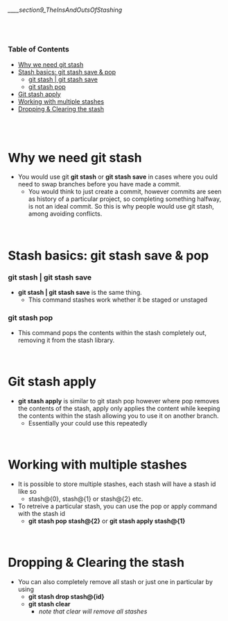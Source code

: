 ###### ____section9_TheInsAndOutsOfStashing

<br>

<!-- Table of Contents -->

### Table of Contents
- [Why we need git stash](#why-we-need-git-stash)
- [Stash basics: git stash save & pop](#stash-basics-git-stash-save--pop)
    - [git stash | git stash save](#git-stash--git-stash-save)
    - [git stash pop](#git-stash-pop)
- [Git stash apply](#git-stash-apply)
- [Working with multiple stashes](#working-with-multiple-stashes)
- [Dropping & Clearing the stash](#dropping--clearing-the-stash)

<br>
<br>

# Why we need git stash
* You would use git **git stash** or **git stash save** in cases where you ould need to swap branches before you have made a commit.
    * You would think to just create a commit, however commits are seen as history of a particular project, so completing something halfway, is not an ideal commit. So this is why people would use git stash, among avoiding conflicts.

<br>

#  Stash basics: git stash save & pop
### **git stash | git stash save**
* **git stash | git stash save** is the same thing. 
    * This command stashes work whether it be staged or unstaged 

### **git stash pop**
* This command pops the contents within the stash completely out, removing it from the stash library. 

<br>

# Git stash apply
* **git stash apply** is similar to git stash pop however where pop removes the contents of the stash, apply only applies the content while keeping the contents within the stash allowing you to use it on another branch.
    * Essentially your could use this repeatedly

<br>

# Working with multiple stashes
* It is possible to store multiple stashes, each stash will have a stash id like so
    * stash@{0}, stash@{1} or stash@{2} etc.
* To retreive a particular stash, you can use the pop or apply command with the stash id
    * **git stash pop stash@{2}** or **git stash apply stash@{1}**

<br>

# Dropping & Clearing the stash
* You can also completely remove all stash or just one in particular by using
    * **git stash drop stash@{id}**
    * **git stash clear**
        * _note that clear will remove all stashes_
